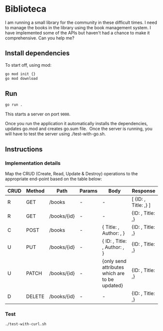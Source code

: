 # Biblioteca

I am running a small library for the community in these difficult times. I need to manage the books in the library using the book management system. I have implemented some of the APIs but haven't had a chance to make it comprehensive. Can you help me?

## Install dependencies

To start off, using mod:

```bash
go mod init {}
go mod download
```

## Run

```bash
go run .
```

This starts a server on port `9000`.

Once you run the application it automatically installs the dependencies, updates go.mod and creates go.sum file.  Once the server is running, you will have to test the server using ./test-with-go.sh.

## Instructions

### Implementation details

Map the CRUD (Create, Read, Update & Destroy) operations to the appropriate end-point based on the table below:

| CRUD  |   Method |     Path     |    Params  |      Body                                        |  Response             |
|-------|----------|--------------|------------|--------------------------------------------------|-----------------------|
|  R    |   GET    |  /books      |  -         |    -                                             | [ {ID: , Title: ,} ]  |
|  R    |   GET    |  /books/{id} |  -         |    -                                             | {ID: , Title: ,}      |
| C     |   POST   |  /books      |  -         |   { Title: , Author: , }                         | {ID: , Title: ,}      |
|   U   |   PUT    |  /books/{id} |  -         |   { ID: , Title: , Author: , }                   | {ID: , Title: ,}      |
|   U   |   PATCH  |  /books/{id} |  -         |   {only send attributes which are to be updated} | {ID: , Title: ,}      |
|    D  |   DELETE |  /books/{id} |  -         |    -                                             | {ID: , Title: ,}      |

### Test

```bash
./test-with-curl.sh
```

